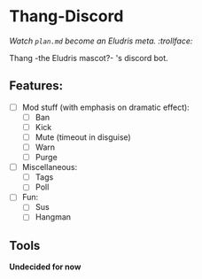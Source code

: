 # Thang-Discord

*Watch `plan.md` become an Eludris meta. :trollface:*

Thang -the Eludris mascot?- 's discord bot.

## Features:

- [ ] Mod stuff (with emphasis on dramatic effect):
  - [ ] Ban
  - [ ] Kick
  - [ ] Mute (timeout in disguise)
  - [ ] Warn
  - [ ] Purge
- [ ] Miscellaneous:
  - [ ] Tags
  - [ ] Poll
- [ ] Fun:
  - [ ] Sus
  - [ ] Hangman

## Tools

**Undecided for now**
